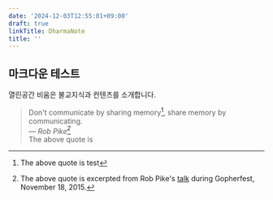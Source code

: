 ```yaml
---
date: '2024-12-03T12:55:01+09:00'
draft: true
linkTitle: DharmaNote
title: ''
---
```



## 마크다운 테스트
열린공간 비움은 불교지식과 컨텐츠를 소개합니다.

> Don't communicate by sharing memory[^2], share memory by communicating.<br>
> — <cite>Rob Pike[^1]</cite><br>
> The above quote is 

[^1]: The above quote is excerpted from Rob Pike's [talk](https://www.youtube.com/watch?v=PAAkCSZUG1c) during Gopherfest, November 18, 2015.
[^2]: The above quote is test 
